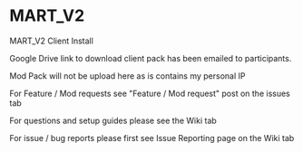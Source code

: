 # MART_V2
MART_V2 Client Install

Google Drive link to download client pack has been emailed to participants.

Mod Pack will not be upload here as is contains my personal IP

For Feature / Mod requests see "Feature / Mod request" post on the issues tab

For questions and setup guides please see the Wiki tab

For issue / bug reports please first see Issue Reporting page on the Wiki tab
